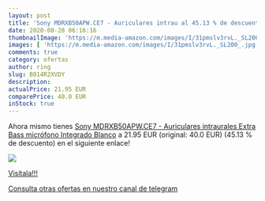 ```yaml
---
layout: post
title: 'Sony MDRXB50APW.CE7 - Auriculares intrau al 45.13 % de descuento'
date: 2020-08-28 06:16:16
thumbnailImage: 'https://m.media-amazon.com/images/I/31pmslv3rvL._SL200_.jpg'
images: [ 'https://m.media-amazon.com/images/I/31pmslv3rvL._SL200_.jpg' ]
comments: true
category: ofertas
author: ring
slug: B014R2XVDY
description:
actualPrice: 21.95 EUR
comparePrice: 40.0 EUR
inStock: true
---
```


Ahora mismo tienes [Sony MDRXB50APW.CE7 - Auriculares intraurales  Extra Bass  micrófono Integrado   Blanco](https://www.amazon.com/dp/B014R2XVDY/?tag=redken08-20) a 21.95 EUR (original: 40.0 EUR) (45.13 %  de descuento) en el siguiente enlace!

[![](https://m.media-amazon.com/images/I/31pmslv3rvL._SL200_.jpg)](https://www.amazon.com/dp/B014R2XVDY/?tag=redken08-20)

[Visítala!!!](https://www.amazon.com/dp/B014R2XVDY/?tag=redken08-20)

[Consulta otras ofertas en nuestro canal de telegram](https://t.me/s/ofertas25)
